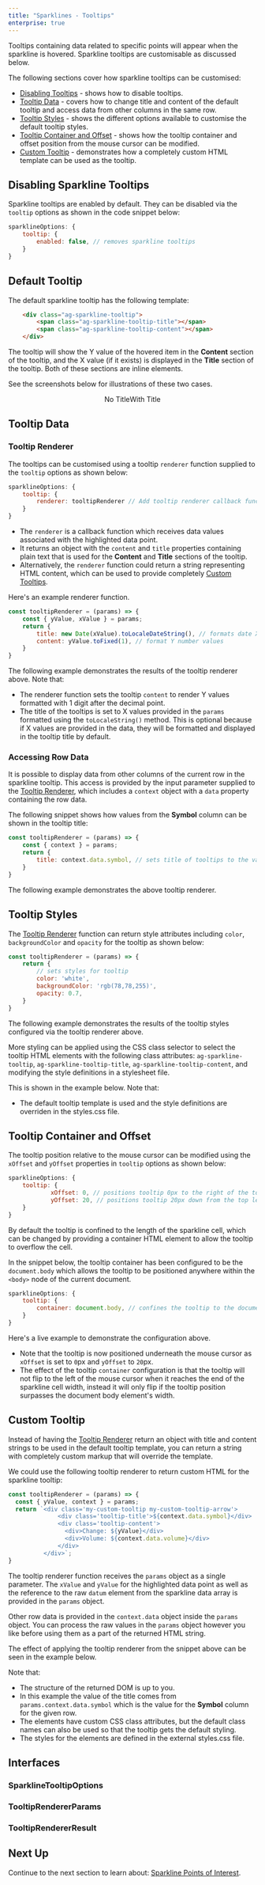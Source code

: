 ```yaml
---
title: "Sparklines - Tooltips"
enterprise: true
---
```


Tooltips containing data related to specific points will appear when the sparkline is hovered. Sparkline tooltips are customisable as discussed below.

The following sections cover how sparkline tooltips can be customised:

- [Disabling Tooltips](/sparklines-tooltips/#disabling-sparkline-tooltips) - shows how to disable tooltips.
- [Tooltip Data](/sparklines-tooltips/#tooltip-data) - covers how to change title and content of the default tooltip and access data from other columns in the same row.
- [Tooltip Styles](/sparklines-tooltips/#tooltip-styles) - shows the different options available to customise the default tooltip styles.
- [Tooltip Container and Offset](/sparklines-tooltips/#tooltip-container-and-offset) - shows how the tooltip container and offset position from the mouse cursor can be modified.
- [Custom Tooltip](/sparklines-tooltips/#custom-tooltip) - demonstrates how a completely custom HTML template can be used as the tooltip.

## Disabling Sparkline Tooltips

Sparkline tooltips are enabled by default. They can be disabled via the `tooltip` options as shown in the code snippet below:

```js
sparklineOptions: {
    tooltip: {
        enabled: false, // removes sparkline tooltips
    }
}
```

## Default Tooltip

The default sparkline tooltip has the following template:

```html
    <div class="ag-sparkline-tooltip">
        <span class="ag-sparkline-tooltip-title"></span>
        <span class="ag-sparkline-tooltip-content"></span>
    </div>
```

The tooltip will show the Y value of the hovered item in the __Content__ section of the tooltip, and the X value (if it exists) is displayed in the __Title__ section of the tooltip. Both of these sections are inline <span> elements.

See the screenshots below for illustrations of these two cases.

<div style="display: flex; justify-content: center;">
    <image-caption src="resources/tooltip-no-title.png" alt="Tooltip without the title element" width="250px" constrained="true">No Title</image-caption>
    <image-caption src="resources/tooltip-with-title.png" alt="Tooltip with a title element" width="250px" constrained="true">With Title</image-caption>
</div>

## Tooltip Data

### Tooltip Renderer

The tooltips can be customised using a tooltip `renderer` function supplied to the `tooltip` options as shown below:

```js
sparklineOptions: {
    tooltip: {
        renderer: tooltipRenderer // Add tooltip renderer callback function to customise tooltip styles and content
    }
}
```

- The `renderer` is a callback function which receives data values associated with the highlighted data point.
- It returns an object with the `content` and `title` properties containing plain text that is used for the __Content__ and __Title__ sections of the tooltip.
- Alternatively, the `renderer` function could return a string representing HTML content, which can be used to provide completely [Custom Tooltips](/sparklines-tooltips/#custom-tooltip).

Here's an example renderer function.

```js
const tooltipRenderer = (params) => {
    const { yValue, xValue } = params;
    return {
        title: new Date(xValue).toLocaleDateString(), // formats date X values
        content: yValue.toFixed(1), // format Y number values
    }
}
```

The following example demonstrates the results of the tooltip renderer above. Note that:

- The renderer function sets the tooltip `content` to render Y values formatted with 1 digit after the decimal point.
- The title of the tooltips is set to X values provided in the `params` formatted using the `toLocaleString()` method. This is optional because if X values are provided in the data, they will be formatted and displayed in the tooltip title by default.

<grid-example title='Sparkline Tooltip Renderer' name='sparkline-tooltip-renderer' type='generated' options='{ "enterprise": true, "exampleHeight": 585, "modules": ["clientside", "sparklines"] }'></grid-example>

### Accessing Row Data

It is possible to display data from other columns of the current row in the sparkline tooltip.
This access is provided by the input parameter supplied to the [Tooltip Renderer](/sparklines-tooltips/#tooltip-renderer), which includes a `context` object with a `data` property containing the row data.

The following snippet shows how values from the **Symbol** column can be shown in the tooltip title:

```js
const tooltipRenderer = (params) => {
    const { context } = params;
    return {
        title: context.data.symbol, // sets title of tooltips to the value for the 'symbol' field
    }
}
```

The following example demonstrates the above tooltip renderer.

<grid-example title='Accessing Row Data' name='sparkline-accessing-row-data' type='generated' options='{ "enterprise": true, "exampleHeight": 585, "modules": ["clientside", "sparklines"] }'></grid-example>

## Tooltip Styles

The [Tooltip Renderer](/sparklines-tooltips/#tooltip-renderer) function can return style attributes including `color`, `backgroundColor` and `opacity` for the tooltip as shown below:

```js
const tooltipRenderer = (params) => {
    return {
        // sets styles for tooltip
        color: 'white',
        backgroundColor: 'rgb(78,78,255)',
        opacity: 0.7,
    }
}
```

The following example demonstrates the results of the tooltip styles configured via the tooltip renderer above.

<grid-example title='Styling Sparkline Tooltips' name='sparkline-tooltip-styles' type='generated' options='{ "enterprise": true, "exampleHeight": 585, "modules": ["clientside", "sparklines"] }'></grid-example>

More styling can be applied using the CSS class selector to select the tooltip HTML elements with the following class attributes: `ag-sparkline-tooltip`, `ag-sparkline-tooltip-title`, `ag-sparkline-tooltip-content`, and modifying the style definitions in a stylesheet file.

This is shown in the example below. Note that:

- The default tooltip template is used and the style definitions are overriden in the styles.css file.

<grid-example title='Styling Sparkline Tooltips' name='sparkline-tooltip-advanced-styles' type='generated' options='{ "enterprise": true, "exampleHeight": 585, "modules": ["clientside", "sparklines"] }'></grid-example>

## Tooltip Container and Offset

The tooltip position relative to the mouse cursor can be modified using the `xOffset` and `yOffset` properties in `tooltip` options as shown below:

```js
sparklineOptions: {
    tooltip: {
            xOffset: 0, // positions tooltip 0px to the right of the top left of the mouse cursor
            yOffset: 20, // positions tooltip 20px down from the top left of the mouse cursor
    }
}
```

By default the tooltip is confined to the length of the sparkline cell, which can be changed by providing a container HTML element to allow the tooltip to overflow the cell.

In the snippet below, the tooltip container has been configured to be the `document.body` which allows the tooltip to be positioned anywhere within the `<body>` node of the current document.

```js
sparklineOptions: {
    tooltip: {
        container: document.body, // confines the tooltip to the document body node instead of the sparkline cell
    }
}
```

Here's a live example to demonstrate the configuration above.

- Note that the tooltip is now positioned underneath the mouse cursor as `xOffset` is set to `0`px and `yOffset` to `20`px.
- The effect of the tooltip `container` configuration is that the tooltip will not flip to the left of the mouse cursor when it reaches the end of the sparkline cell width, instead it will only flip if the tooltip position surpasses the document body element's width.

<grid-example title='Sparkline Tooltip Container' name='sparkline-tooltip-container' type='generated' options='{ "enterprise": true, "exampleHeight": 585, "modules": ["clientside", "sparklines"] }'></grid-example>

## Custom Tooltip

Instead of having the [Tooltip Renderer](/sparklines-tooltips/#tooltip-renderer) return an object with title and content strings to be used in the default tooltip template, you can return a string with completely custom markup that will override the template.

We could use the following tooltip renderer to return custom HTML for the sparkline tooltip:

```js
const tooltipRenderer = (params) => {
  const { yValue, context } = params;
  return `<div class='my-custom-tooltip my-custom-tooltip-arrow'>
              <div class='tooltip-title'>${context.data.symbol}</div>
              <div class='tooltip-content'>
                <div>Change: ${yValue}</div>
                <div>Volume: ${context.data.volume}</div>
              </div>
          </div>`;
}
```

The tooltip renderer function receives the `params` object as a single parameter. The `xValue` and `yValue` for the highlighted data point as well as the reference to the raw `datum` element from the sparkline data array is provided in the `params` object.

Other row data is provided in the `context.data` object inside the `params` object. You can process the raw values in the `params` object however you like before using them as a part of the returned HTML string.

The effect of applying the tooltip renderer from the snippet above can be seen in the example below.

Note that:

- The structure of the returned DOM is up to you.
- In this example the value of the title comes from `params.context.data.symbol` which is the value for the **Symbol** column for the given row.
- The elements have custom CSS class attributes, but the default class names can also be used so that the tooltip gets the default styling.
- The styles for the elements are defined in the external styles.css file.

<grid-example title='Custom Tooltips' name='sparkline-tooltip-custom-html' type='generated' options='{ "enterprise": true, "exampleHeight": 585, "modules": ["clientside", "sparklines"] }'></grid-example>


## Interfaces

### SparklineTooltipOptions

<interface-documentation interfaceName='SparklineTooltipOptions' overrideSrc='sparklines-tooltips/resources/sparkline-tooltip-api.json'></interface-documentation>

### TooltipRendererParams

<interface-documentation interfaceName='TooltipRendererParams' ></interface-documentation>

### TooltipRendererResult

<interface-documentation interfaceName='TooltipRendererResult' ></interface-documentation>

## Next Up

Continue to the next section to learn about: [Sparkline Points of Interest](/sparklines-points-of-interest/).
